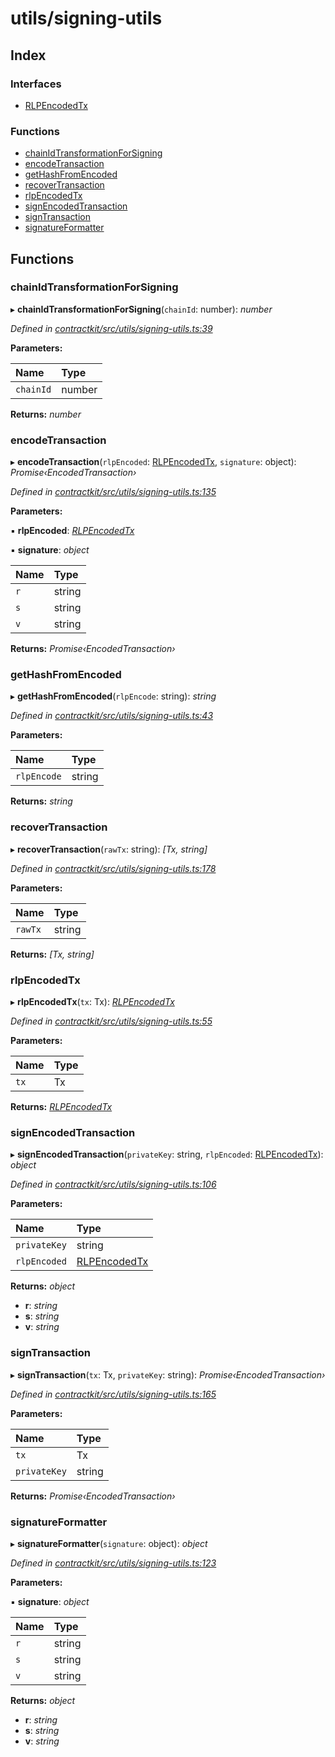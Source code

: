 # utils/signing-utils

## Index

### Interfaces

* [RLPEncodedTx](../interfaces/_utils_signing_utils_.rlpencodedtx.md)

### Functions

* [chainIdTransformationForSigning](_utils_signing_utils_.md#chainidtransformationforsigning)
* [encodeTransaction](_utils_signing_utils_.md#encodetransaction)
* [getHashFromEncoded](_utils_signing_utils_.md#gethashfromencoded)
* [recoverTransaction](_utils_signing_utils_.md#recovertransaction)
* [rlpEncodedTx](_utils_signing_utils_.md#rlpencodedtx)
* [signEncodedTransaction](_utils_signing_utils_.md#signencodedtransaction)
* [signTransaction](_utils_signing_utils_.md#signtransaction)
* [signatureFormatter](_utils_signing_utils_.md#signatureformatter)

## Functions

### chainIdTransformationForSigning

▸ **chainIdTransformationForSigning**\(`chainId`: number\): _number_

_Defined in_ [_contractkit/src/utils/signing-utils.ts:39_](https://github.com/celo-org/celo-monorepo/blob/master/packages/contractkit/src/utils/signing-utils.ts#L39)

**Parameters:**

| Name | Type |
| :--- | :--- |
| `chainId` | number |

**Returns:** _number_

### encodeTransaction

▸ **encodeTransaction**\(`rlpEncoded`: [RLPEncodedTx](../interfaces/_utils_signing_utils_.rlpencodedtx.md), `signature`: object\): _Promise‹EncodedTransaction›_

_Defined in_ [_contractkit/src/utils/signing-utils.ts:135_](https://github.com/celo-org/celo-monorepo/blob/master/packages/contractkit/src/utils/signing-utils.ts#L135)

**Parameters:**

▪ **rlpEncoded**: [_RLPEncodedTx_](../interfaces/_utils_signing_utils_.rlpencodedtx.md)

▪ **signature**: _object_

| Name | Type |
| :--- | :--- |
| `r` | string |
| `s` | string |
| `v` | string |

**Returns:** _Promise‹EncodedTransaction›_

### getHashFromEncoded

▸ **getHashFromEncoded**\(`rlpEncode`: string\): _string_

_Defined in_ [_contractkit/src/utils/signing-utils.ts:43_](https://github.com/celo-org/celo-monorepo/blob/master/packages/contractkit/src/utils/signing-utils.ts#L43)

**Parameters:**

| Name | Type |
| :--- | :--- |
| `rlpEncode` | string |

**Returns:** _string_

### recoverTransaction

▸ **recoverTransaction**\(`rawTx`: string\): _\[Tx, string\]_

_Defined in_ [_contractkit/src/utils/signing-utils.ts:178_](https://github.com/celo-org/celo-monorepo/blob/master/packages/contractkit/src/utils/signing-utils.ts#L178)

**Parameters:**

| Name | Type |
| :--- | :--- |
| `rawTx` | string |

**Returns:** _\[Tx, string\]_

### rlpEncodedTx

▸ **rlpEncodedTx**\(`tx`: Tx\): [_RLPEncodedTx_](../interfaces/_utils_signing_utils_.rlpencodedtx.md)

_Defined in_ [_contractkit/src/utils/signing-utils.ts:55_](https://github.com/celo-org/celo-monorepo/blob/master/packages/contractkit/src/utils/signing-utils.ts#L55)

**Parameters:**

| Name | Type |
| :--- | :--- |
| `tx` | Tx |

**Returns:** [_RLPEncodedTx_](../interfaces/_utils_signing_utils_.rlpencodedtx.md)

### signEncodedTransaction

▸ **signEncodedTransaction**\(`privateKey`: string, `rlpEncoded`: [RLPEncodedTx](../interfaces/_utils_signing_utils_.rlpencodedtx.md)\): _object_

_Defined in_ [_contractkit/src/utils/signing-utils.ts:106_](https://github.com/celo-org/celo-monorepo/blob/master/packages/contractkit/src/utils/signing-utils.ts#L106)

**Parameters:**

| Name | Type |
| :--- | :--- |
| `privateKey` | string |
| `rlpEncoded` | [RLPEncodedTx](../interfaces/_utils_signing_utils_.rlpencodedtx.md) |

**Returns:** _object_

* **r**: _string_
* **s**: _string_
* **v**: _string_

### signTransaction

▸ **signTransaction**\(`tx`: Tx, `privateKey`: string\): _Promise‹EncodedTransaction›_

_Defined in_ [_contractkit/src/utils/signing-utils.ts:165_](https://github.com/celo-org/celo-monorepo/blob/master/packages/contractkit/src/utils/signing-utils.ts#L165)

**Parameters:**

| Name | Type |
| :--- | :--- |
| `tx` | Tx |
| `privateKey` | string |

**Returns:** _Promise‹EncodedTransaction›_

### signatureFormatter

▸ **signatureFormatter**\(`signature`: object\): _object_

_Defined in_ [_contractkit/src/utils/signing-utils.ts:123_](https://github.com/celo-org/celo-monorepo/blob/master/packages/contractkit/src/utils/signing-utils.ts#L123)

**Parameters:**

▪ **signature**: _object_

| Name | Type |
| :--- | :--- |
| `r` | string |
| `s` | string |
| `v` | string |

**Returns:** _object_

* **r**: _string_
* **s**: _string_
* **v**: _string_

